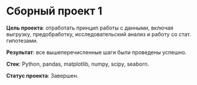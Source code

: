 # Сборный проект 1
**Цель проекта**: отработать принцип работы с данными, включая выгрузку, предобработку, исследовательский анализ и работу со стат. гипотезами.

**Результат**: все вышеперечисленные шаги были проведены успешно.

**Стек**:
Python, pandas, matplotlib, numpy, scipy, seaborn.

**Статус проекта**:
Завершен.
